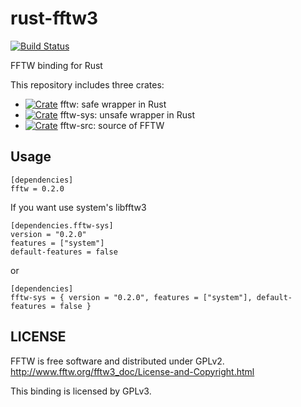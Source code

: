 rust-fftw3
===========
[![Build Status](https://travis-ci.org/termoshtt/rust-fftw3.svg?branch=master)](https://travis-ci.org/termoshtt/rust-fftw3)

FFTW binding for Rust

This repository includes three crates:

- [![Crate](http://meritbadge.herokuapp.com/fftw)](https://crates.io/crates/fftw)
  fftw: safe wrapper in Rust
- [![Crate](http://meritbadge.herokuapp.com/fftw-sys)](https://crates.io/crates/fftw-sys)
  fftw-sys: unsafe wrapper in Rust
- [![Crate](http://meritbadge.herokuapp.com/fftw-src)](https://crates.io/crates/fftw-src)
  fftw-src: source of FFTW


Usage
------

```
[dependencies]
fftw = 0.2.0
```

If you want use system's libfftw3

```
[dependencies.fftw-sys]
version = "0.2.0"
features = ["system"]
default-features = false
```

or

```
[dependencies]
fftw-sys = { version = "0.2.0", features = ["system"], default-features = false }
```

LICENSE
--------
FFTW is free software and distributed under GPLv2.
http://www.fftw.org/fftw3_doc/License-and-Copyright.html

This binding is licensed by GPLv3.

